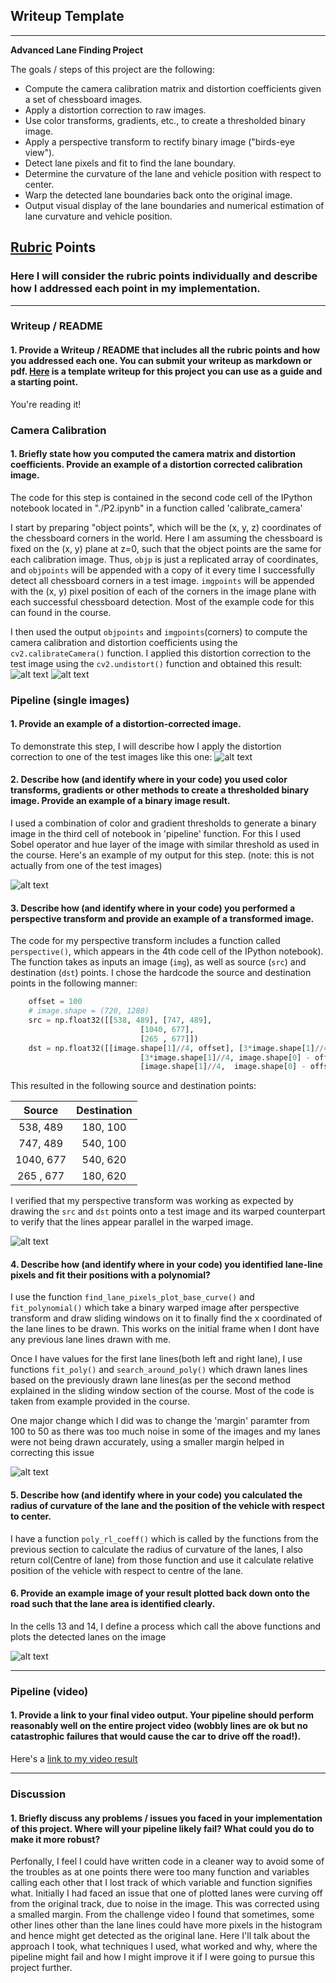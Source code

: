 ## Writeup Template


---

**Advanced Lane Finding Project**

The goals / steps of this project are the following:

* Compute the camera calibration matrix and distortion coefficients given a set of chessboard images.
* Apply a distortion correction to raw images.
* Use color transforms, gradients, etc., to create a thresholded binary image.
* Apply a perspective transform to rectify binary image ("birds-eye view").
* Detect lane pixels and fit to find the lane boundary.
* Determine the curvature of the lane and vehicle position with respect to center.
* Warp the detected lane boundaries back onto the original image.
* Output visual display of the lane boundaries and numerical estimation of lane curvature and vehicle position.

[//]: # (Image References)

[image0]: ./camera_cal/calibration1.jpg "Original"
[image1]: ./output_images/camera_calibrate_calibration1.jpg "Undistorted"
[image2]: ./test_images/test6.jpg "Road Transformed"
[image3]: ./output_images/threshold_binary_test6.png "Binary Example"
[image4]: ./output_images/perspective_binary_test6.jpg "Warp Example"
[image5]: ./output_images/lane_pixels&boundary_test6.png "Fit Visual"
[image6]: ./output_images/lane_boundary_on_original_test6.png "Output"
[video1]: ./project_video.mp4 "Video"

## [Rubric](https://review.udacity.com/#!/rubrics/571/view) Points

### Here I will consider the rubric points individually and describe how I addressed each point in my implementation.  

---

### Writeup / README

#### 1. Provide a Writeup / README that includes all the rubric points and how you addressed each one.  You can submit your writeup as markdown or pdf.  [Here](https://github.com/udacity/CarND-Advanced-Lane-Lines/blob/master/writeup_template.md) is a template writeup for this project you can use as a guide and a starting point.  

You're reading it!

### Camera Calibration

#### 1. Briefly state how you computed the camera matrix and distortion coefficients. Provide an example of a distortion corrected calibration image.

The code for this step is contained in the second code cell of the IPython notebook located in "./P2.ipynb" in a function called 'calibrate_camera'

I start by preparing "object points", which will be the (x, y, z) coordinates of the chessboard corners in the world. Here I am assuming the chessboard is fixed on the (x, y) plane at z=0, such that the object points are the same for each calibration image.  Thus, `objp` is just a replicated array of coordinates, and `objpoints` will be appended with a copy of it every time I successfully detect all chessboard corners in a test image.  `imgpoints` will be appended with the (x, y) pixel position of each of the corners in the image plane with each successful chessboard detection. Most of the example code for this can found in the course.

I then used the output `objpoints` and `imgpoints`(corners) to compute the camera calibration and distortion coefficients using the `cv2.calibrateCamera()` function.  I applied this distortion correction to the test image using the `cv2.undistort()` function and obtained this result: 
![alt text][image0 ]
![alt text][image1 ]

### Pipeline (single images)

#### 1. Provide an example of a distortion-corrected image.

To demonstrate this step, I will describe how I apply the distortion correction to one of the test images like this one:
![alt text][image2]

#### 2. Describe how (and identify where in your code) you used color transforms, gradients or other methods to create a thresholded binary image.  Provide an example of a binary image result.

I used a combination of color and gradient thresholds to generate a binary image in the third cell of notebook in 'pipeline' function. For this I used Sobel operator and hue layer of the image with similar threshold as used in the course. Here's an example of my output for this step.  (note: this is not actually from one of the test images)

![alt text][image3]

#### 3. Describe how (and identify where in your code) you performed a perspective transform and provide an example of a transformed image.

The code for my perspective transform includes a function called `perspective()`, which appears in the 4th code cell of the IPython notebook).  The function takes as inputs an image (`img`), as well as source (`src`) and destination (`dst`) points.  I chose the hardcode the source and destination points in the following manner:

```python
    offset = 100
    # image.shape = (720, 1280)
    src = np.float32([[538, 489], [747, 489],  
                             [1040, 677], 
                             [265 , 677]])
    dst = np.float32([[image.shape[1]//4, offset], [3*image.shape[1]//4, offset], 
                             [3*image.shape[1]//4, image.shape[0] - offset], 
                             [image.shape[1]//4,  image.shape[0] - offset]])
```

This resulted in the following source and destination points:

| Source        | Destination   | 
|:-------------:|:-------------:| 
| 538, 489      | 180, 100      | 
| 747, 489      | 540, 100      |
| 1040, 677     | 540, 620      |
| 265 , 677     | 180, 620      |

I verified that my perspective transform was working as expected by drawing the `src` and `dst` points onto a test image and its warped counterpart to verify that the lines appear parallel in the warped image.

![alt text][image4]

#### 4. Describe how (and identify where in your code) you identified lane-line pixels and fit their positions with a polynomial?

I use the function `find_lane_pixels_plot_base_curve()` and `fit_polynomial()` which take a binary warped image after perspective transform and draw sliding windows on it to finally find the x coordinated of the lane lines to be drawn. This works on the initial frame when I dont have any previous lane lines drawn with me.

Once I have values for the first lane lines(both left and right lane), I use functions `fit_poly()` and `search_around_poly()`
which drawn lanes lines based on the previously drawn lane lines(as per the second method explained in the sliding window section of the course. Most of the code is taken from example provided in the course.

One major change which I did was to change the 'margin' paramter from 100 to 50 as there was too much noise in some of the images and my lanes were not being drawn accurately, using a smaller margin helped in correcting this issue

![alt text][image5]

#### 5. Describe how (and identify where in your code) you calculated the radius of curvature of the lane and the position of the vehicle with respect to center.

I have a function `poly_rl_coeff()` which is called by the functions from the previous section to calculate the radius of curvature of the lanes, I also return col(Centre of lane) from those function and use it calculate relative position of the vehicle with respect to centre of the lane.

#### 6. Provide an example image of your result plotted back down onto the road such that the lane area is identified clearly.

In the cells 13 and 14, I define a process which call the above functions and plots the detected lanes on the image

![alt text][image6]

---

### Pipeline (video)

#### 1. Provide a link to your final video output.  Your pipeline should perform reasonably well on the entire project video (wobbly lines are ok but no catastrophic failures that would cause the car to drive off the road!).

Here's a [link to my video result](./project_video.mp4)

---

### Discussion

#### 1. Briefly discuss any problems / issues you faced in your implementation of this project.  Where will your pipeline likely fail?  What could you do to make it more robust?

Perfonally, I feel I could have written code in a cleaner way to avoid some of the troubles as at one points there were too many function and variables calling each other that I lost track of which variable and function signifies what. Initially I had faced an issue that one of plotted lanes were curving off from the original track, due to noise in the image. This was corrected using a smalled margin. 
From the challenge video I found that sometimes, some other lines other than the lane lines could have more pixels in the histogram and hence might get detected as the original lane.
Here I'll talk about the approach I took, what techniques I used, what worked and why, where the pipeline might fail and how I might improve it if I were going to pursue this project further.  
